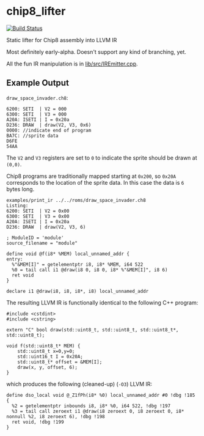 # chip8_lifter

[![Build Status](https://travis-ci.com/antoshre/chip8_lifter.svg?branch=master)](https://travis-ci.com/antoshre/chip8_lifter)

Static lifter for Chip8 assembly into LLVM IR

Most definitely early-alpha.  Doesn't support any kind of branching, yet.

All the fun IR manipulation is in [lib/src/IREmitter.cpp](https://github.com/antoshre/chip8_lifter/blob/master/lib/src/IREmitter.cpp).

## Example Output
`draw_space_invader.ch8`:
```
6200: SETI	| V2 = 000
6300: SETI	| V3 = 000
A20A: ISETI	| I = 0x20a
D236: DRAW	| draw(V2, V3, 0x6)
0000: //indicate end of program
BA7C: //sprite data
D6FE
54AA
```
The `V2` and `V3` registers are set to `0` to indicate the sprite should be drawn at `(0,0)`.

Chip8 programs are traditionally mapped starting at `0x200`, so `0x20A` corresponds to the location of the sprite data.  In this case the data is `6` bytes long.
```
examples/print_ir ../../roms/draw_space_invader.ch8
Listing:
6200: SETI	| V2 = 0x00
6300: SETI	| V3 = 0x00
A20A: ISETI	| I = 0x20a
D236: DRAW	| draw(V2, V3, 6)

; ModuleID = 'module'
source_filename = "module"

define void @f(i8* %MEM) local_unnamed_addr {
entry:
  %"&MEM[I]" = getelementptr i8, i8* %MEM, i64 522
  %0 = tail call i1 @draw(i8 0, i8 0, i8* %"&MEM[I]", i8 6)
  ret void
}

declare i1 @draw(i8, i8, i8*, i8) local_unnamed_addr

```
The resulting LLVM IR is functionally identical to the following C++ program:
```
#include <cstdint>
#include <cstring>

extern "C" bool draw(std::uint8_t, std::uint8_t, std::uint8_t*, std::uint8_t);

void f(std::uint8_t* MEM) {
    std::uint8_t x=0,y=0;
    std::uint16_t I = 0x20A;
    std::uint8_t* offset = &MEM[I];
    draw(x, y, offset, 6);
}
```
which produces the following (cleaned-up) (`-O3`) LLVM IR:
```
define dso_local void @_Z1fPh(i8* %0) local_unnamed_addr #0 !dbg !185 {
  %2 = getelementptr inbounds i8, i8* %0, i64 522, !dbg !197
  %3 = tail call zeroext i1 @draw(i8 zeroext 0, i8 zeroext 0, i8* nonnull %2, i8 zeroext 6), !dbg !198
  ret void, !dbg !199
}
```